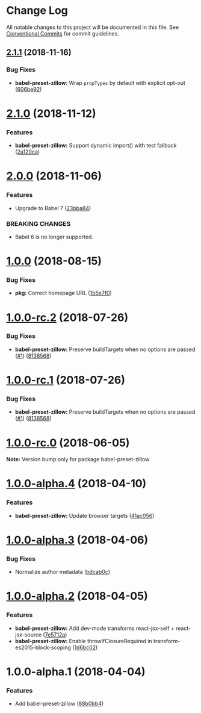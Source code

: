# Change Log

All notable changes to this project will be documented in this file.
See [Conventional Commits](https://conventionalcommits.org) for commit guidelines.

## [2.1.1](https://github.com/zillow/javascript/compare/babel-preset-zillow@2.1.0...babel-preset-zillow@2.1.1) (2018-11-16)


### Bug Fixes

* **babel-preset-zillow:** Wrap `propTypes` by default with explicit opt-out ([606be92](https://github.com/zillow/javascript/commit/606be92))





# [2.1.0](https://github.com/zillow/javascript/compare/babel-preset-zillow@2.0.0...babel-preset-zillow@2.1.0) (2018-11-12)


### Features

* **babel-preset-zillow:** Support dynamic import() with test fallback ([2a120ca](https://github.com/zillow/javascript/commit/2a120ca))





# [2.0.0](https://github.com/zillow/javascript/compare/babel-preset-zillow@1.0.0...babel-preset-zillow@2.0.0) (2018-11-06)


### Features

* Upgrade to Babel 7 ([23bba84](https://github.com/zillow/javascript/commit/23bba84))


### BREAKING CHANGES

* Babel 6 is no longer supported.





<a name="1.0.0"></a>
# [1.0.0](https://github.com/zillow/javascript/compare/babel-preset-zillow@1.0.0-rc.2...babel-preset-zillow@1.0.0) (2018-08-15)


### Bug Fixes

* **pkg:** Correct homepage URL ([1b5e7f0](https://github.com/zillow/javascript/commit/1b5e7f0))





<a name="1.0.0-rc.2"></a>
# [1.0.0-rc.2](https://github.com/zillow/javascript/compare/babel-preset-zillow@1.0.0-rc.0...babel-preset-zillow@1.0.0-rc.2) (2018-07-26)


### Bug Fixes

* **babel-preset-zillow:** Preserve buildTargets when no options are passed ([#1](https://github.com/zillow/javascript/issues/1)) ([8138568](https://github.com/zillow/javascript/commit/8138568))





<a name="1.0.0-rc.1"></a>
# [1.0.0-rc.1](https://github.com/zillow/javascript/compare/babel-preset-zillow@1.0.0-rc.0...babel-preset-zillow@1.0.0-rc.1) (2018-07-26)


### Bug Fixes

* **babel-preset-zillow:** Preserve buildTargets when no options are passed ([#1](https://github.com/zillow/javascript/issues/1)) ([8138568](https://github.com/zillow/javascript/commit/8138568))





<a name="1.0.0-rc.0"></a>
# [1.0.0-rc.0](https://github.com/zillow/javascript/compare/babel-preset-zillow@1.0.0-alpha.4...babel-preset-zillow@1.0.0-rc.0) (2018-06-05)

**Note:** Version bump only for package babel-preset-zillow





<a name="1.0.0-alpha.4"></a>
# [1.0.0-alpha.4](https://github.com/zillow/javascript/compare/babel-preset-zillow@1.0.0-alpha.3...babel-preset-zillow@1.0.0-alpha.4) (2018-04-10)


### Features

* **babel-preset-zillow:** Update browser targets ([41ac056](https://github.com/zillow/javascript/commit/41ac056))





<a name="1.0.0-alpha.3"></a>
# [1.0.0-alpha.3](https://github.com/zillow/javascript/compare/babel-preset-zillow@1.0.0-alpha.2...babel-preset-zillow@1.0.0-alpha.3) (2018-04-06)


### Bug Fixes

* Normalize author metadata ([bdcab0c](https://github.com/zillow/javascript/commit/bdcab0c))





<a name="1.0.0-alpha.2"></a>
# [1.0.0-alpha.2](https://github.com/zillow/javascript/compare/babel-preset-zillow@1.0.0-alpha.1...babel-preset-zillow@1.0.0-alpha.2) (2018-04-05)


### Features

* **babel-preset-zillow:** Add dev-mode transforms react-jsx-self + react-jsx-source ([7e5712a](https://github.com/zillow/javascript/commit/7e5712a))
* **babel-preset-zillow:** Enable throwIfClosureRequired in transform-es2015-block-scoping ([1d6bc02](https://github.com/zillow/javascript/commit/1d6bc02))





<a name="1.0.0-alpha.1"></a>
# 1.0.0-alpha.1 (2018-04-04)


### Features

* Add babel-preset-zillow ([88b0bb4](https://github.com/zillow/javascript/commit/88b0bb4))
